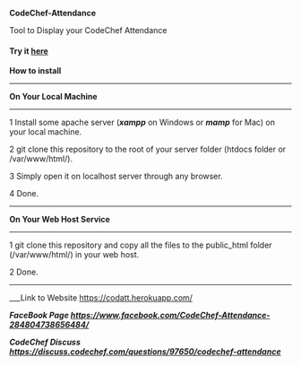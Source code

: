  __CodeChef-Attendance__

Tool to Display your CodeChef Attendance

#### Try it [here](https://codatt.herokuapp.com/?user=shraeyas&yr=17&mnth=1&submit=)


 __How to install__

_______________________________
   __On Your Local Machine__
_______________________________


1 Install some apache server (___xampp___ on Windows or ___mamp___ for Mac) on your local machine.

2 git clone this repository to the root of your server folder (htdocs folder or /var/www/html/).

3 Simply open it on localhost server through any browser.

4 Done.

___________________________________
   __On Your Web Host Service__
___________________________________

1 git clone this repository and copy all the files to the public_html folder (/var/www/html/) in your web host.

2 Done.

____________________________________


___Link to Website https://codatt.herokuapp.com/

___FaceBook Page https://www.facebook.com/CodeChef-Attendance-284804738656484/___

___CodeChef Discuss https://discuss.codechef.com/questions/97650/codechef-attendance___
